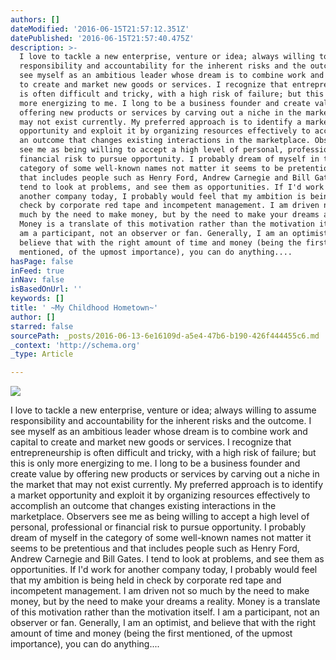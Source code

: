 ```yaml
---
authors: []
dateModified: '2016-06-15T21:57:12.351Z'
datePublished: '2016-06-15T21:57:40.475Z'
description: >-
  I love to tackle a new enterprise, venture or idea; always willing to assume
  responsibility and accountability for the inherent risks and the outcome. I
  see myself as an ambitious leader whose dream is to combine work and capital
  to create and market new goods or services. I recognize that entrepreneurship
  is often difficult and tricky, with a high risk of failure; but this is only
  more energizing to me. I long to be a business founder and create value by
  offering new products or services by carving out a niche in the market that
  may not exist currently. My preferred approach is to identify a market
  opportunity and exploit it by organizing resources effectively to accomplish
  an outcome that changes existing interactions in the marketplace. Observers
  see me as being willing to accept a high level of personal, professional or
  financial risk to pursue opportunity. I probably dream of myself in the
  category of some well-known names not matter it seems to be pretentious and
  that includes people such as Henry Ford, Andrew Carnegie and Bill Gates. I
  tend to look at problems, and see them as opportunities. If I'd work for
  another company today, I probably would feel that my ambition is being held in
  check by corporate red tape and incompetent management. I am driven not so
  much by the need to make money, but by the need to make your dreams a reality.
  Money is a translate of this motivation rather than the motivation itself. I
  am a participant, not an observer or fan. Generally, I am an optimist, and
  believe that with the right amount of time and money (being the first
  mentioned, of the upmost importance), you can do anything....
hasPage: false
inFeed: true
inNav: false
isBasedOnUrl: ''
keywords: []
title: ' ~My Childhood Hometown~'
author: []
starred: false
sourcePath: _posts/2016-06-13-6e16109d-a5e4-47b6-b190-426f444455c6.md
_context: 'http://schema.org'
_type: Article

---
```

![](https://the-grid-user-content.s3-us-west-2.amazonaws.com/45650e81-55a3-4294-94d9-1cd7e0466c56.jpg)

I love to tackle a new enterprise, venture or idea; always willing to assume responsibility and accountability for the inherent risks and the outcome. I see myself as an ambitious leader whose dream is to combine work and capital to create and market new goods or services. I recognize that entrepreneurship is often difficult and tricky, with a high risk of failure; but this is only more energizing to me. I long to be a business founder and create value by offering new products or services by carving out a niche in the market that may not exist currently. My preferred approach is to identify a market opportunity and exploit it by organizing resources effectively to accomplish an outcome that changes existing interactions in the marketplace. Observers see me as being willing to accept a high level of personal, professional or financial risk to pursue opportunity. I probably dream of myself in the category of some well-known names not matter it seems to be pretentious and that includes people such as Henry Ford, Andrew Carnegie and Bill Gates. I tend to look at problems, and see them as opportunities. If I'd work for another company today, I probably would feel that my ambition is being held in check by corporate red tape and incompetent management. I am driven not so much by the need to make money, but by the need to make your dreams a reality. Money is a translate of this motivation rather than the motivation itself. I am a participant, not an observer or fan. Generally, I am an optimist, and believe that with the right amount of time and money (being the first mentioned, of the upmost importance), you can do anything....